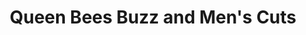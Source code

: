 ---
title: "Queen Bees Buzz and Men's Cuts"
url: /new-lenox/queen-bees-buzz-and-mens-cuts/
shop: Friseur
---